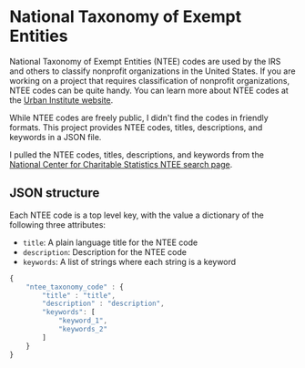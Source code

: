 # National Taxonomy of Exempt Entities

National Taxonomy of Exempt Entities (NTEE) codes are used by the IRS and others to classify nonprofit organizations in the United States. If you are working on a project that requires classification of nonprofit organizations, NTEE codes can be quite handy. You can learn more about NTEE codes at the [Urban Institute website][urban].

While NTEE codes are freely public, I didn't find the codes in friendly formats. This project provides NTEE codes, titles, descriptions, and keywords in a JSON file.

I pulled the NTEE codes, titles, descriptions, and keywords from the [National Center for Charitable Statistics NTEE search page][search].

## JSON structure

Each NTEE code is a top level key, with the value a dictionary of the following three attributes:

- <code>title</code>: A plain language title for the NTEE code
- <code>description</code>: Description for the NTEE code
- <code>keywords</code>: A list of strings where each string is a keyword

```javascript
{
    "ntee_taxonomy_code" : {
        "title" : "title",
        "description" : "description",
        "keywords": [
            "keyword_1",
            "keywords_2"
        ]
    }
}
```

[urban]: http://nccs.urban.org/classification/NTEE.cfm
[search]: http://www.nccsdataweb.urban.org/PubApps/nteeSearch.php?gQry=all&codeType=NTEE